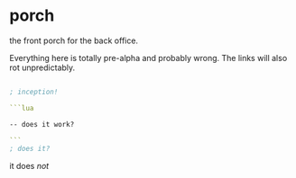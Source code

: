 porch
=====

the front porch for the back office.

Everything here is totally pre-alpha and probably wrong. The links will also rot unpredictably. 


````clojure

; inception!

```lua

-- does it work?

```
; does it?

````

it does *not*
